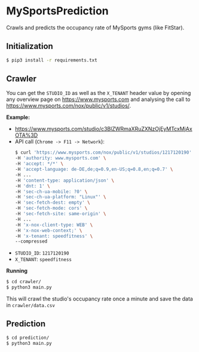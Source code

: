 # MySportsPrediction
Crawls and predicts the occupancy rate of MySports gyms (like FitStar).

## Initialization
```bash
$ pip3 install -r requirements.txt
```

## Crawler
You can get the `STUDIO_ID` as well as the `X_TENANT` header value by opening any overview page on https://www.mysports.com and analysing the call to https://www.mysports.com/nox/public/v1/studios/.

**Example:**
- https://www.mysports.com/studio/c3BlZWRmaXRuZXNzOjEyMTcxMjAxOTA%3D
- API call (`Chrome -> F11 -> Network`):
  ```bash
  $ curl 'https://www.mysports.com/nox/public/v1/studios/1217120190' \
  -H 'authority: www.mysports.com' \
  -H 'accept: */*' \
  -H 'accept-language: de-DE,de;q=0.9,en-US;q=0.8,en;q=0.7' \
  -H ...
  -H 'content-type: application/json' \
  -H 'dnt: 1' \
  -H 'sec-ch-ua-mobile: ?0' \
  -H 'sec-ch-ua-platform: "Linux"' \
  -H 'sec-fetch-dest: empty' \
  -H 'sec-fetch-mode: cors' \
  -H 'sec-fetch-site: same-origin' \
  -H ...
  -H 'x-nox-client-type: WEB' \
  -H 'x-nox-web-context;' \
  -H 'x-tenant: speedfitness' \
  --compressed
- `STUDIO_ID`: `1217120190`
- `X_TENANT`: `speedfitness`

**Running**
```bash
$ cd crawler/
$ python3 main.py
```
This will crawl the studio's occupancy rate once a minute and save the data in `crawler/data.csv`

## Prediction
```bash
$ cd prediction/
$ python3 main.py
```